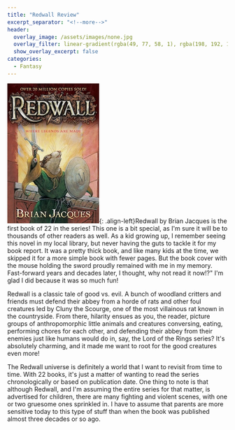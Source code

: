```yaml
---
title: "Redwall Review"
excerpt_separator: "<!--more-->"
header:
  overlay_image: /assets/images/none.jpg
  overlay_filter: linear-gradient(rgba(49, 77, 58, 1), rgba(198, 192, 141, 1))
  show_overlay_excerpt: false
categories:
  - Fantasy
---
```

![redwall-cover](/assets/images/redwall.jpg){: .align-left}Redwall by Brian Jacques is the first book of 22 in the series! This one is a bit special, as I'm sure it will be to thousands of other readers as well. As a kid growing up, I remember seeing this novel in my local library, but never having the guts to tackle it for my book report. It was a pretty thick book, and like many kids at the time, we skipped it for a more simple book with fewer pages. But the book cover with the mouse holding the sword proudly remained with me in my memory. Fast-forward years and decades later, I thought, why not read it now!?" I'm glad I did because it was so much fun!

Redwall is a classic tale of good vs. evil. A bunch of woodland critters and friends must defend their abbey from a horde of rats and other foul creatures led by Cluny the Scourge, one of the most villainous rat known in the countryside. From there, hilarity ensues as you, the reader, picture groups of anthropomorphic little animals and creatures conversing, eating, performing chores for each other, and defending their abbey from their enemies just like humans would do in, say, the Lord of the Rings series? It's absolutely charming, and it made me want to root for the good creatures even more!

The Redwall universe is definitely a world that I want to revisit from time to time. With 22 books, it's just a matter of wanting to read the series chronologically or based on publication date. One thing to note is that although Redwall, and I'm assuming the entire series for that matter, is advertised for children, there are many fighting and violent scenes, with one or two gruesome ones sprinkled in. I have to assume that parents are more sensitive today to this type of stuff than when the book was published almost three decades or so ago. 